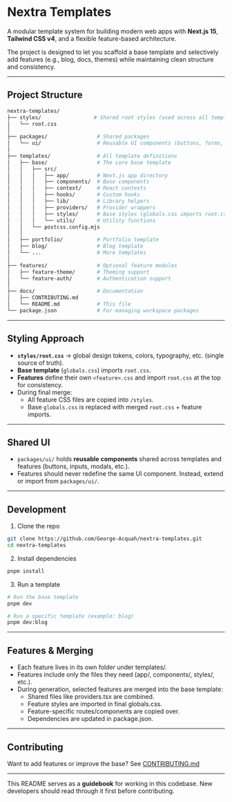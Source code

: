 # Nextra Templates

A modular template system for building modern web apps with **Next.js 15**, **Tailwind CSS v4**, and a flexible feature-based architecture.  

The project is designed to let you scaffold a base template and selectively add features (e.g., blog, docs, themes) while maintaining clean structure and consistency.  

---

## Project Structure

```bash
nextra-templates/
├── styles/                 # Shared root styles (used across all templates/features)
│   └── root.css
│
├── packages/                # Shared packages
│   └── ui/                  # Reusable UI components (buttons, forms, layouts, etc.)
│
├── templates/               # All template definitions
│   ├── base/                # The core base template
│   │   ├── src/
│   │   │   ├── app/         # Next.js app directory
│   │   │   ├── components/  # Base components
│   │   │   ├── context/     # React contexts
│   │   │   ├── hooks/       # Custom hooks
│   │   │   ├── lib/         # Library helpers
│   │   │   ├── providers/   # Provider wrappers
│   │   │   ├── styles/      # Base styles (globals.css imports root.css)
│   │   │   └── utils/       # Utility functions
│   │   └── postcss.config.mjs
│   │
│   ├── portfolio/           # Portfolio template
│   ├── blog/                # Blog template
│   └── ...                  # More templates
│
├── features/                # Optional feature modules
│   ├── feature-theme/       # Theming support
│   └── feature-auth/        # Authentication support
│
├── docs/                    # Documentation
│   ├── CONTRIBUTING.md 
│   └── README.md            # This file
└── package.json             # For managing workspace packages               
```
---

## Styling Approach

- **`styles/root.css`** → global design tokens, colors, typography, etc. (single source of truth).  
- **Base template** (`globals.css`) imports `root.css`.  
- **Features** define their own `<feature>.css` and import `root.css` at the top for consistency.  
- During final merge:
  - All feature CSS files are copied into `/styles`.
  - Base `globals.css` is replaced with merged `root.css` + feature imports.

---

## Shared UI

- `packages/ui/` holds **reusable components** shared across templates and features (buttons, inputs, modals, etc.).  
- Features should never redefine the same UI component. Instead, extend or import from `packages/ui/`.

---

## Development

1. Clone the repo  
```bash
git clone https://github.com/George-Acquah/nextra-templates.git
cd nextra-templates
```
2. Install dependencies
```bash
pnpm install
```
3. Run a template
```bash
# Run the base template
pnpm dev

# Run a specific template (example: blog)
pnpm dev:blog
```

---

## Features & Merging
- Each feature lives in its own folder under templates/.
- Features include only the files they need (app/, components/, styles/, etc.).
- During generation, selected features are merged into the base template:
    - Shared files like providers.tsx are combined.
    - Feature styles are imported in final globals.css.
    - Feature-specific routes/components are copied over.
    - Dependencies are updated in package.json.
  
---

## Contributing
Want to add features or improve the base? See [CONTRIBUTING.md](./CONTRIBUTING.md)

---

This README serves as a **guidebook** for working in this codebase.
New developers should read through it first before contributing.